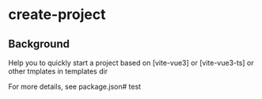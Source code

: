 # create-project

## Background

Help you to quickly start a project based on [vite-vue3] or [vite-vue3-ts]  or other tmplates in templates dir

For more details, see package.json# test
